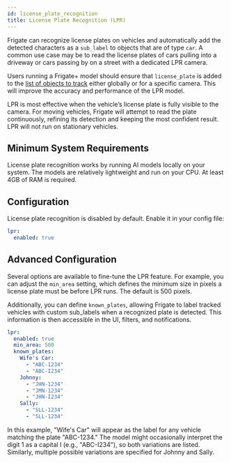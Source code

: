 ```yaml
---
id: license_plate_recognition
title: License Plate Recognition (LPR)
---
```


Frigate can recognize license plates on vehicles and automatically add the detected characters as a `sub_label` to objects that are of type `car`. A common use case may be to read the license plates of cars pulling into a driveway or cars passing by on a street with a dedicated LPR camera.

Users running a Frigate+ model should ensure that `license_plate` is added to the [list of objects to track](https://docs.frigate.video/plus/#available-label-types) either globally or for a specific camera. This will improve the accuracy and performance of the LPR model.

LPR is most effective when the vehicle’s license plate is fully visible to the camera. For moving vehicles, Frigate will attempt to read the plate continuously, refining its detection and keeping the most confident result. LPR will not run on stationary vehicles.

## Minimum System Requirements

License plate recognition works by running AI models locally on your system. The models are relatively lightweight and run on your CPU. At least 4GB of RAM is required.

## Configuration

License plate recognition is disabled by default. Enable it in your config file:

```yaml
lpr:
  enabled: true
```

## Advanced Configuration

Several options are available to fine-tune the LPR feature. For example, you can adjust the `min_area` setting, which defines the minimum size in pixels a license plate must be before LPR runs. The default is 500 pixels.

Additionally, you can define `known_plates`, allowing Frigate to label tracked vehicles with custom sub_labels when a recognized plate is detected. This information is then accessible in the UI, filters, and notifications.

```yaml
lpr:
  enabled: true
  min_area: 500
  known_plates:
    Wife's Car:
      - "ABC-1234"
      - "ABC-I234"
    Johnny:
      - "JHN-1234"
      - "JMN-1234"
      - "JHN-I234"
    Sally:
      - "SLL-1234"
      - "5LL-1234"
```

In this example, "Wife's Car" will appear as the label for any vehicle matching the plate "ABC-1234." The model might occasionally interpret the digit 1 as a capital I (e.g., "ABC-I234"), so both variations are listed. Similarly, multiple possible variations are specified for Johnny and Sally.
